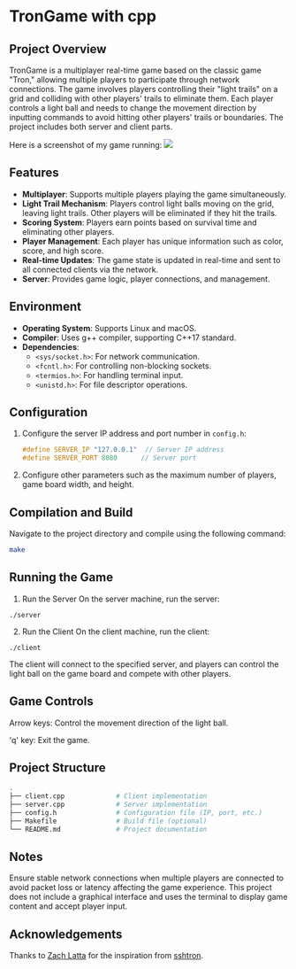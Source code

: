 # TronGame with cpp

## Project Overview
TronGame is a multiplayer real-time game based on the classic game "Tron," allowing multiple players to participate through network connections. The game involves players controlling their "light trails" on a grid and colliding with other players' trails to eliminate them. Each player controls a light ball and needs to change the movement direction by inputting commands to avoid hitting other players' trails or boundaries. The project includes both server and client parts.

Here is a screenshot of my game running:
![](https://s2.loli.net/2025/01/17/UaFogqOIjxB5skS.jpg)

## Features
- **Multiplayer**: Supports multiple players playing the game simultaneously.
- **Light Trail Mechanism**: Players control light balls moving on the grid, leaving light trails. Other players will be eliminated if they hit the trails.
- **Scoring System**: Players earn points based on survival time and eliminating other players.
- **Player Management**: Each player has unique information such as color, score, and high score.
- **Real-time Updates**: The game state is updated in real-time and sent to all connected clients via the network.
- **Server**: Provides game logic, player connections, and management.

## Environment
- **Operating System**: Supports Linux and macOS.
- **Compiler**: Uses g++ compiler, supporting C++17 standard.
- **Dependencies**:
	- `<sys/socket.h>`: For network communication.
	- `<fcntl.h>`: For controlling non-blocking sockets.
	- `<termios.h>`: For handling terminal input.
	- `<unistd.h>`: For file descriptor operations.


## Configuration
1. Configure the server IP address and port number in `config.h`:
	 ```cpp
	 #define SERVER_IP "127.0.0.1"  // Server IP address
	 #define SERVER_PORT 8080      // Server port
	 ```
2. Configure other parameters such as the maximum number of players, game board width, and height.


## Compilation and Build
Navigate to the project directory and compile using the following command:

```bash
make
```

## Running the Game

1. Run the Server
On the server machine, run the server:
```
./server
```

2. Run the Client
On the client machine, run the client:
```
./client
```
The client will connect to the specified server, and players can control the light ball on the game board and compete with other players.

## Game Controls

Arrow keys: Control the movement direction of the light ball.

'q' key: Exit the game.

## Project Structure
```bash
.
├── client.cpp             # Client implementation
├── server.cpp             # Server implementation
├── config.h               # Configuration file (IP, port, etc.)
├── Makefile               # Build file (optional)
└── README.md              # Project documentation
```

## Notes
Ensure stable network connections when multiple players are connected to avoid packet loss or latency affecting the game experience.
This project does not include a graphical interface and uses the terminal to display game content and accept player input.

## Acknowledgements

Thanks to [Zach Latta](https://github.com/zachlatta) for the inspiration from [sshtron](https://github.com/zachlatta/sshtron).